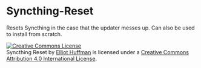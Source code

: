 # Syncthing-Reset
Resets Syncthing in the case that the updater messes up. Can also be used to install from scratch.

<a rel="license" href="http://creativecommons.org/licenses/by/4.0/"><img alt="Creative Commons License" style="border-width:0" src="https://i.creativecommons.org/l/by/4.0/88x31.png" /></a><br /><span xmlns:dct="http://purl.org/dc/terms/" property="dct:title">Syncthing Reset</span> by <a xmlns:cc="http://creativecommons.org/ns#" href="https://elliot.elliot-labs.com" property="cc:attributionName" rel="cc:attributionURL">Elliot Huffman</a> is licensed under a <a rel="license" href="http://creativecommons.org/licenses/by/4.0/">Creative Commons Attribution 4.0 International License</a>.
